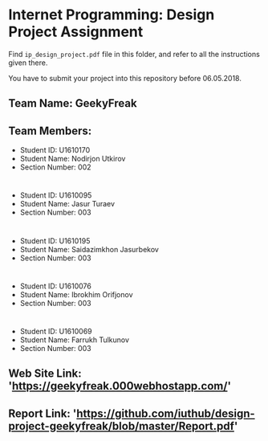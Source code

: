 # Internet Programming: Design Project Assignment

Find `ip_design_project.pdf` file in this folder, and refer to all the instructions given there. 

You have to submit your project into this repository before 06.05.2018.

## Team Name: GeekyFreak

## Team Members:

- Student ID: U1610170
- Student Name: Nodirjon Utkirov
- Section Number: 002
#
- Student ID: U1610095
- Student Name: Jasur Turaev
- Section Number: 003
#
- Student ID: U1610195
- Student Name: Saidazimkhon Jasurbekov
- Section Number: 003
#
- Student ID: U1610076
- Student Name: Ibrokhim Orifjonov
- Section Number: 003
#
- Student ID: U1610069
- Student Name: Farrukh Tulkunov
- Section Number: 003


## Web Site Link: 'https://geekyfreak.000webhostapp.com/'
## Report Link: 'https://github.com/iuthub/design-project-geekyfreak/blob/master/Report.pdf'
